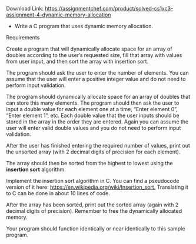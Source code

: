 Download Link: https://assignmentchef.com/product/solved-cs1xc3-assignment-4-dynamic-memory-allocation
<br>
<ul>

 <li>Write a C program that uses dynamic memory allocation.</li>

</ul>

<strong> </strong>Requirements

Create a program that will dynamically allocate space for an array of doubles according to the user’s requested size, fill that array with values from user input, and then sort the array with insertion sort.

The program should ask the user to enter the number of elements.  You can assume that the user will enter a positive integer value and do not need to perform input validation.

The program should dynamically allocate space for an array of doubles that can store this many elements.  The program should then ask the user to input a double value for each element one at a time, “Enter element 0”, “Enter element 1”, etc.  Each double value that the user inputs should be stored in the array in the order they are entered.  Again you can assume the user will enter valid double values and you do not need to perform input validation.

After the user has finished entering the required number of values, print out the unsorted array (with 2 decimal digits of precision for each element).

The array should then be sorted from the highest to lowest using the <strong>insertion sort</strong> algorithm.

Implement the insertion sort algorithm in C.  You can find a pseudocode version of it here: <a href="https://en.wikipedia.org/wiki/Insertion_sort">https://en.wikipedia.org/wiki/Insertion_sort</a><a href="https://en.wikipedia.org/wiki/Insertion_sort">.</a>  Translating it to C can be done in about 10 lines of code.

After the array has been sorted, print out the sorted array (again with 2 decimal digits of precision).  Remember to free the dynamically allocated memory.




Your program should function identically or near identically to this sample program.














